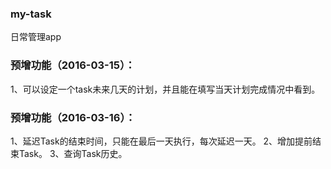 ### my-task

日常管理app

### 预增功能（2016-03-15）：
1、可以设定一个task未来几天的计划，并且能在填写当天计划完成情况中看到。


### 预增功能（2016-03-16）：
1、延迟Task的结束时间，只能在最后一天执行，每次延迟一天。
2、增加提前结束Task。
3、查询Task历史。